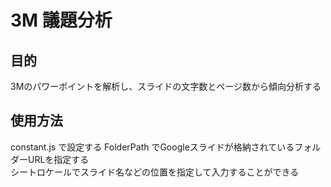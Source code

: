 # 3M 議題分析

## 目的
3Mのパワーポイントを解析し、スライドの文字数とページ数から傾向分析する

## 使用方法
constant.js で設定する
FolderPath でGoogleスライドが格納されているフォルダーURLを指定する  
シートロケールでスライド名などの位置を指定して入力することができる
